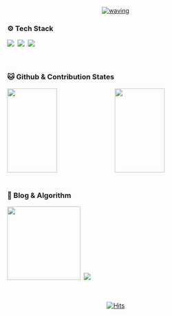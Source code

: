 <div align="center">
  
  <a href="https://github.com/wo-o29">
    
  ![waving](https://capsule-render.vercel.app/api?type=waving&height=200&text=woohyeok&nbsp;&nbsp;&nbsp;&nbsp;&fontAlign=80&fontAlignY=40&color=0:2ebf91,100:8360c3&fontColor=ffffff&animation=twinkling)    
</a>
    
</div>

<h3 >⚙️ Tech Stack</h3>
<div>
  <a href="https://github.com/wo-o29">
    <img src="https://img.shields.io/badge/react-20232a.svg?style=for-the-badge&logo=react&logoColor=61DAFB" /></a>&nbsp
  <a href="https://github.com/wo-o29">
    <img src="https://img.shields.io/badge/typescript-%23007ACC.svg?style=for-the-badge&amp;logo=typescript&amp;logoColor=white"/></a>&nbsp;
  <a href="https://github.com/wo-o29">
    <img src="https://img.shields.io/badge/Next.js-black?style=for-the-badge&amp;logo=next.js&amp;logoColor=white"/></a>&nbsp;
</div>
<br>
<br>

<h3>🐱 Github & Contribution States</h3>
<div>
<a href="https://github.com/wo-o29">
  <img width="48%" height="195px" src="https://github-readme-stats.vercel.app/api?username=wo-o29&show_icons=true&theme=tokyonight#gh-dark-mode-only"/></a>&nbsp;
<a href="https://github.com/wo-o29">
  <img width="48%" height="195px" src="https://streak-stats.demolab.com?user=wo-o29&theme=buefy-dark&locale=ko"/>
</a>
</div>

<br/>

<h3>📝 Blog & Algorithm</h3>
<div>
<a href="https://velog.io/@woogur29">
  <img height="170px" src="https://velog-readme-stats.vercel.app/api/list?name=woogur29"/></a>&nbsp;
<a href="https://solved.ac/profile/woogur29">
  <img src="http://mazassumnida.wtf/api/v2/generate_badge?boj=woogur29"/>
</a>
</div>

<br>
<br>

<div align="center">
  
[![Hits](https://hits.seeyoufarm.com/api/count/incr/badge.svg?url=https%3A%2F%2Fgithub.com%2F%2508woogur29%2Fhit-counter&count_bg=%23375BFF&title_bg=%23000000&icon=ghostery.svg&icon_color=%23FFFFFF&title=+-&edge_flat=false)](https://hits.seeyoufarm.com)
</div>
